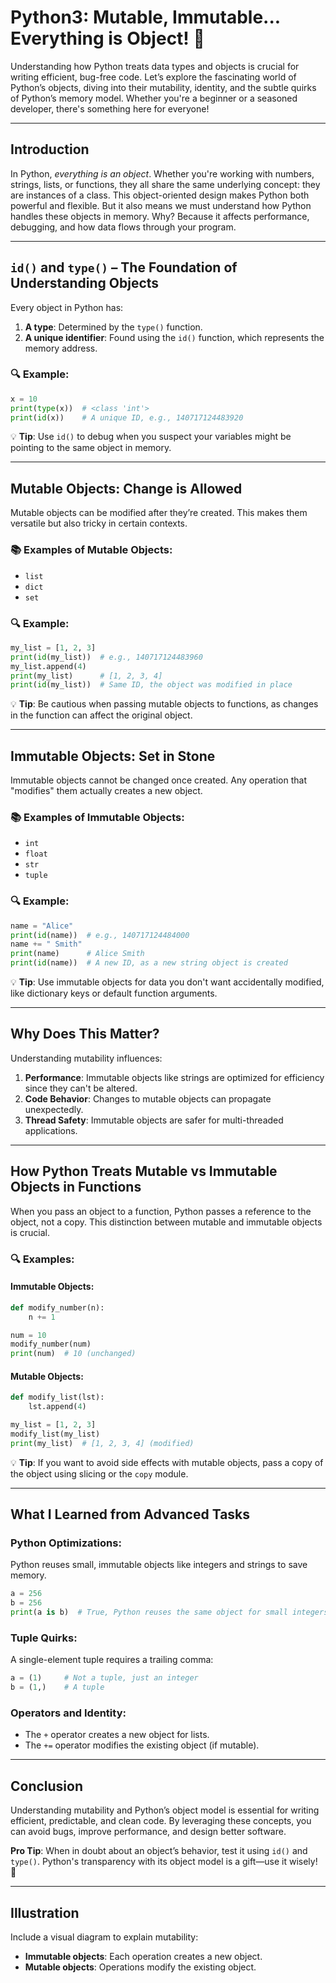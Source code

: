 
# Python3: Mutable, Immutable... Everything is Object! 🐍

Understanding how Python treats data types and objects is crucial for writing efficient, bug-free code. Let’s explore the fascinating world of Python’s objects, diving into their mutability, identity, and the subtle quirks of Python’s memory model. Whether you're a beginner or a seasoned developer, there's something here for everyone!

---

## Introduction

In Python, *everything is an object*. Whether you're working with numbers, strings, lists, or functions, they all share the same underlying concept: they are instances of a class. This object-oriented design makes Python both powerful and flexible. But it also means we must understand how Python handles these objects in memory. Why? Because it affects performance, debugging, and how data flows through your program.

---

## `id()` and `type()` – The Foundation of Understanding Objects

Every object in Python has:
1. **A type**: Determined by the `type()` function.
2. **A unique identifier**: Found using the `id()` function, which represents the memory address.

### 🔍 Example:

```python
x = 10
print(type(x))  # <class 'int'>
print(id(x))    # A unique ID, e.g., 140717124483920
```

💡 **Tip**: Use `id()` to debug when you suspect your variables might be pointing to the same object in memory.

---

## Mutable Objects: Change is Allowed

Mutable objects can be modified after they’re created. This makes them versatile but also tricky in certain contexts.

### 📚 Examples of Mutable Objects:
- `list`
- `dict`
- `set`

### 🔍 Example:

```python
my_list = [1, 2, 3]
print(id(my_list))  # e.g., 140717124483960
my_list.append(4)
print(my_list)      # [1, 2, 3, 4]
print(id(my_list))  # Same ID, the object was modified in place
```

💡 **Tip**: Be cautious when passing mutable objects to functions, as changes in the function can affect the original object.

---

## Immutable Objects: Set in Stone

Immutable objects cannot be changed once created. Any operation that "modifies" them actually creates a new object.

### 📚 Examples of Immutable Objects:
- `int`
- `float`
- `str`
- `tuple`

### 🔍 Example:

```python
name = "Alice"
print(id(name))  # e.g., 140717124484000
name += " Smith"
print(name)      # Alice Smith
print(id(name))  # A new ID, as a new string object is created
```

💡 **Tip**: Use immutable objects for data you don't want accidentally modified, like dictionary keys or default function arguments.

---

## Why Does This Matter?

Understanding mutability influences:
1. **Performance**: Immutable objects like strings are optimized for efficiency since they can't be altered.
2. **Code Behavior**: Changes to mutable objects can propagate unexpectedly.
3. **Thread Safety**: Immutable objects are safer for multi-threaded applications.

---

## How Python Treats Mutable vs Immutable Objects in Functions

When you pass an object to a function, Python passes a reference to the object, not a copy. This distinction between mutable and immutable objects is crucial.

### 🔍 Examples:

#### Immutable Objects:
```python
def modify_number(n):
    n += 1

num = 10
modify_number(num)
print(num)  # 10 (unchanged)
```

#### Mutable Objects:
```python
def modify_list(lst):
    lst.append(4)

my_list = [1, 2, 3]
modify_list(my_list)
print(my_list)  # [1, 2, 3, 4] (modified)
```

💡 **Tip**: If you want to avoid side effects with mutable objects, pass a copy of the object using slicing or the `copy` module.

---

## What I Learned from Advanced Tasks

### Python Optimizations:
Python reuses small, immutable objects like integers and strings to save memory.

```python
a = 256
b = 256
print(a is b)  # True, Python reuses the same object for small integers
```

### Tuple Quirks:
A single-element tuple requires a trailing comma:

```python
a = (1)     # Not a tuple, just an integer
b = (1,)    # A tuple
```

### Operators and Identity:
- The `+` operator creates a new object for lists.
- The `+=` operator modifies the existing object (if mutable).

---

## Conclusion

Understanding mutability and Python’s object model is essential for writing efficient, predictable, and clean code. By leveraging these concepts, you can avoid bugs, improve performance, and design better software.

**Pro Tip**: When in doubt about an object’s behavior, test it using `id()` and `type()`. Python's transparency with its object model is a gift—use it wisely! 🎯

---

## Illustration

Include a visual diagram to explain mutability:

- **Immutable objects**: Each operation creates a new object.
- **Mutable objects**: Operations modify the existing object.
